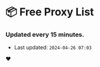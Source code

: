 # :package: Free Proxy List
### Updated every 15 minutes.

- Last updated: `2024-04-26 07:03`

:heart:
